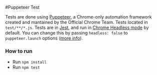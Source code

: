 #Puppeteer Test

Tests are done using [Puppeteer](https://github.com/GoogleChrome/puppeteer), a Chrome-only automation framework created and mantained by the Official Chrome Team. Tests located in `test/**/*.js`. Tests are in [Jest](https://facebook.github.io/jest/), and run in [Chrome Headless mode](https://developers.google.com/web/updates/2017/04/headless-chrome) by default. You can change this by passing `headless: false` to `puppeteer.launch` options ([more info](https://github.com/GoogleChrome/puppeteer/blob/v1.5.0/docs/api.md#puppeteerlaunchoptions)).

### How to run

* Run `npm install`
* Run `npm test`